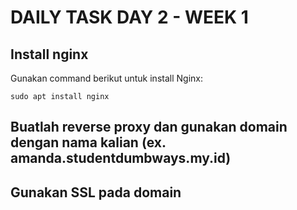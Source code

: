 # DAILY TASK DAY 2 - WEEK 1

 
## Install nginx

  Gunakan command berikut untuk install Nginx:
  ```
  sudo apt install nginx
  ```
  
  
## Buatlah reverse proxy dan gunakan domain dengan nama kalian (ex. amanda.studentdumbways.my.id)


## Gunakan SSL pada domain
